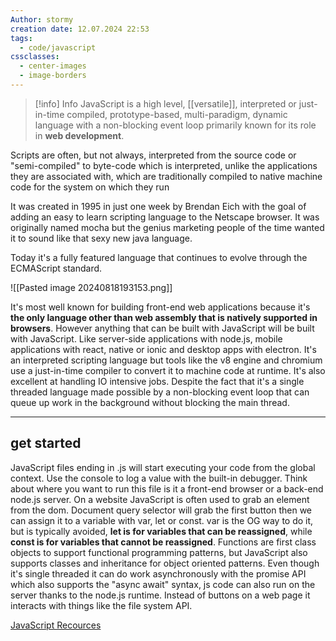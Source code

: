 ```yaml
---
Author: stormy
creation date: 12.07.2024 22:53
tags:
  - code/javascript
cssclasses:
  - center-images
  - image-borders
---
```

> [!info] Info
> JavaScript is a high level, [[versatile]], interpreted or just-in-time compiled, prototype-based, multi-paradigm, dynamic language with a non-blocking event loop primarily known for its role in **web development**. 

Scripts are often, but not always, interpreted from the source code or "semi-compiled" to byte-code which is interpreted, unlike the applications they are associated with, which are traditionally compiled to native machine code for the system on which they run

It was created in 1995 in just one week by Brendan Eich with the goal of adding an easy to learn scripting language to the Netscape browser. It was originally named mocha but the genius marketing people of the time wanted it to sound like that sexy new java language. 

Today it's a fully featured language that continues to evolve through the ECMAScript standard. 

![[Pasted image 20240818193153.png]]

It's most well known for building front-end web applications because it's **the only language other than web assembly that is natively supported in browsers**. However anything that can be built with JavaScript will be built with JavaScript. Like server-side applications with node.js, mobile applications with react, native or ionic and desktop apps with electron. It's an interpreted scripting language but tools like the v8 engine and chromium use a just-in-time compiler to convert it to machine code at runtime. It's also excellent at handling IO intensive jobs. Despite the fact that it's a single threaded language made possible by a non-blocking event loop that can queue up work in the background without blocking the main thread.

---
## get started

JavaScript files ending in .js will start executing your code from the global context. Use the console to log a value with the built-in debugger. Think about where you want to run this file is it a front-end browser or a back-end node.js server.
On a website JavaScript is often used to grab an element from the dom. Document query selector will grab the first button then we can assign it to a variable with var, let or const. var is the OG way to do it, but is typically avoided, **let is for variables that can be reassigned**, while **const is for variables that cannot be reassigned**. Functions are first class objects to support functional programming patterns, but JavaScript also supports classes and inheritance for object oriented patterns. Even though it's single threaded it can do work asynchronously with the promise API which also supports the "async await" syntax, js code can also run on the server thanks to the node.js runtime. Instead of buttons on a web page it interacts with things like the file system API.

[JavaScript Recources](https://developer.mozilla.org/en-US/docs/Web/JavaScript)